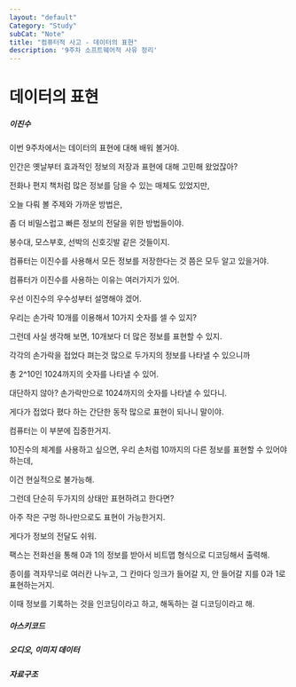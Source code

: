 ```yaml
---
layout: "default"
Category: "Study"
subCat: "Note"
title: "컴퓨터적 사고 - 데이터의 표현"
description: '9주차 소프트웨어적 사유 정리'
---
```


# 데이터의 표현

##### 이진수

이번 9주차에서는 데이터의 표현에 대해 배워 볼거야.

인간은 옛날부터 효과적인 정보의 저장과 표현에 대해 고민해 왔었잖아?

전화나 편지 책처럼 많은 정보를 담을 수 있는 매체도 있었지만,

오늘 다뤄 볼 주제와 가까운 방법은,

좀 더 비밀스럽고 빠른 정보의 전달을 위한 방법들이야.

봉수대, 모스부호, 선박의 신호깃발 같은 것들이지.

컴퓨터는 이진수를 사용해서 모든 정보를 저장한다는 것 쯤은 모두 알고 있을거야.

컴퓨터가 이진수를 사용하는 이유는 여러가지가 있어.

우선 이진수의 우수성부터 설명해야 겠어.

우리는 손가락 10개를 이용해서 10가지 숫자를 셀 수 있지?

그런데 사실 생각해 보면, 10개보다 더 많은 정보를 표현할 수 있지.

각각의 손가락을 접었다 펴는것 많으로 두가지의 정보를 나타낼 수 있으니까

총 2^10인 1024까지의 숫자를 나타낼 수 있어.

대단하지 않아? 손가락만으로 1024까지의 숫자를 나타낼 수 있다니.

게다가 접었다 폈다 하는 간단한 동작 많으로 표현이 되나니 말이야.

컴퓨터는 이 부분에 집중한거지.

10진수의 체계를 사용하고 싶으면, 우리 손처럼 10까지의 다른 정보를 표현할 수 있어야 하는데,

이건 현실적으로 불가능해.

그런데 단순히 두가지의 상태만 표현하려고 한다면?

아주 작은 구멍 하나만으로도 표현이 가능한거지.

게다가 정보의 전달도 쉬워.

팩스는 전화선을 통해 0과 1의 정보를 받아서 비트맵 형식으로 디코딩해서 출력해.

종이를 격자무늬로 여러칸 나누고, 그 칸마다 잉크가 들어갈 지, 안 들어갈 지를 0과 1로 표현하는거지.

이때 정보를 기록하는 것을 인코딩이라고 하고, 해독하는 걸 디코딩이라고 해.


##### 아스키코드


##### 오디오, 이미지 데이터

##### 자료구조

